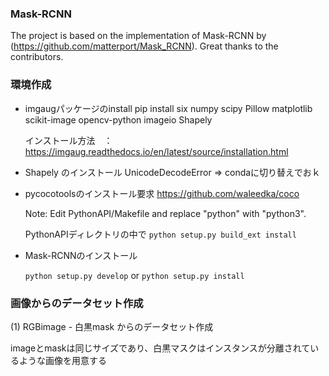 ### Mask-RCNN

The project is based on the implementation of Mask-RCNN by (https://github.com/matterport/Mask_RCNN).
Great thanks to the contributors.



### 環境作成

- imgaugパッケージのinstall
pip install six numpy scipy Pillow matplotlib scikit-image opencv-python imageio Shapely

    インストール方法　：　https://imgaug.readthedocs.io/en/latest/source/installation.html

- Shapely のインストール
UnicodeDecodeError => condaに切り替えでおｋ

- pycocotoolsのインストール要求
https://github.com/waleedka/coco

    Note: Edit PythonAPI/Makefile and replace "python" with "python3".


    PythonAPIディレクトリの中で
    `python setup.py build_ext install`

- Mask-RCNNのインストール

    `python setup.py develop` or `python setup.py install`


### 画像からのデータセット作成

(1) RGBimage - 白黒mask からのデータセット作成

imageとmaskは同じサイズであり、白黒マスクはインスタンスが分離されているような画像を用意する
